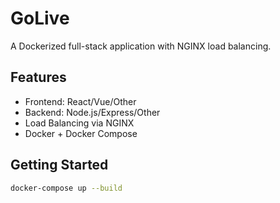 # GoLive
A Dockerized full-stack application with NGINX load balancing.

## Features
- Frontend: React/Vue/Other
- Backend: Node.js/Express/Other
- Load Balancing via NGINX
- Docker + Docker Compose

## Getting Started
```bash
docker-compose up --build
